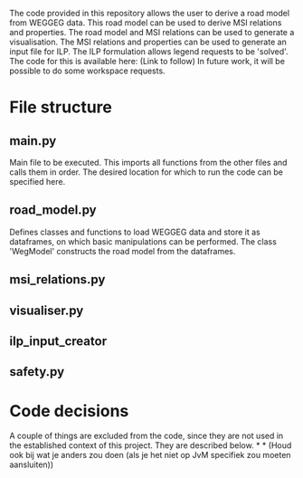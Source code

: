 The code provided in this repository allows the user to derive a road model from WEGGEG data.
This road model can be used to derive MSI relations and properties.
The road model and MSI relations can be used to generate a visualisation.
The MSI relations and properties can be used to generate an input file for ILP.
The ILP formulation allows legend requests to be 'solved'. The code for this is available here: (Link to follow)
In future work, it will be possible to do some workspace requests.

# File structure

## main.py
Main file to be executed. This imports all functions from the other files and
calls them in order. The desired location for which to run the code can be specified here.

## road_model.py
Defines classes and functions to load WEGGEG data and store it as dataframes,
on which basic manipulations can be performed. The class 'WegModel' constructs
the road model from the dataframes.

## msi_relations.py


## visualiser.py


## ilp_input_creator


## safety.py



# Code decisions
A couple of things are excluded from the code, since they are not used
in the established context of this project. They are described below.
* 
* 
(Houd ook bij wat je anders zou doen (als je het niet op JvM specifiek zou moeten aansluiten))




